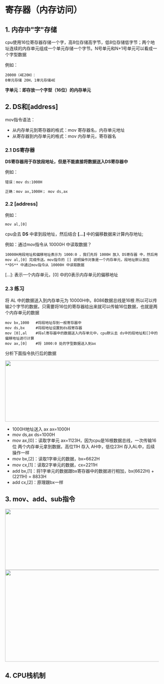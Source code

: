 # 寄存器（内存访问）

## 1. 内存中"字"存储

cpu使用16位寄存器存储一个字，高8位存储高字节，低8位存储低字节；两个地址连续的内存单元组成一个单元存储一个字节。N号单元和N+1号单元可以看成一个字型数据

例如：

```text
20000（4E20H）：
0单元存储 20H，1单元存储4E
```

**字单元：即存放一个字型（16位）的内存单元**

## 2. DS和[address]

mov指令语法：

- 从内存单元到寄存器的格式：mov 寄存器名，内存单元地址
- 从寄存器到内存单元的格式：mov 内存单元，寄存器名

### 2.1 DS寄存器

**DS寄存器用于存放段地址，但是不能直接将数据送入DS寄存器中**

例如：

```text
错误：mov ds:1000H

正确：mov ax,1000H； mov ds,ax
```

### 2.2 [address]

例如：

```text
mov al,[0]
```

cpu会去 **DS** 中拿到段地址，然后结合 **[...]** 中的偏移数据来计算内存地址;

例如：通过mov指令从 10000H 中读取数据？

```text
10000H用段地址和偏移地址表示为 1000:0 ，我们先将 1000H 放入 DS寄存器 中，然后用 mov al,[0] 完成传送。mov指令的 [] 说明操作对象是一个内存单元，段地址默认放在 **DS** 中通过mov指令从 10000H 中读取数据
```

\[...\]: 表示一个内存单元，\[0\] 中的0表示内存单元的偏移地址

### 2.3 练习

将 AL 中的数据送入到内存单元为 10000H中。8086数据总线是16根 所以可以传输2个字节的数据，只需要将16位的寄存器给出来就可以传输16位数据，也就是两个内存单元的数据

```text
mov bx,1000   #将段地址存到一般寄存器中
mov ds,bx     #将段地址设置到ds段寄存器
mov [0],al    #将al寄存器中的数据送入内存单元中，cpu默认去 ds中的段地址和[]中的偏移地址进行计算
mov ax,[0]    #将 1000:0 处的字型数据送入到ax
```

分析下面指令执行后的数据

<img src="https://cdn.jsdelivr.net/gh/hackerhaiJu/note-picture@main/note-picture/image-20211125171626050.png" style="width:1000px;height:200px">

- 1000H地址送入 ax   ax=1000H
- mov ds,ax  ds=1000H
- mov ax,[0]：读取字单元 ax=1123H，因为cpu是16根数据总线，一次传输16位 两个内存单元拿到数据，高位11H 存入 AH中，低位23H 存入AL中，后续操作一样
- mov bx,[2]：读取1字单元的数据，bx=6622H
- mov cx,[1]：读取2字单元的数据，cx=2211H
- add bx,[1]：将1字单元的数据跟bx寄存器中的数据进行相加，bx(6622H) + (2211H) = 8833H
- add cx,[2]：原理跟bx一样

## 3. mov、add、sub指令

<img src="https://cdn.jsdelivr.net/gh/a1424132610/note-picture@main/note-picture/image-20211125172440393.png" style="width:1000px;height:200px">

<img src="https://cdn.jsdelivr.net/gh/hackerhaiJu/note-picture@main/note-picture/image-20211125172511138.png" style="width:1000px;height:300px">

## 4. CPU栈机制

